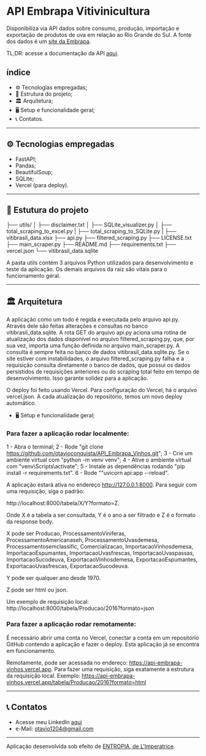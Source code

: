 # API Embrapa Vitivinicultura

Disponibiliza via API dados sobre consumo, produção, importação e exportação de produtos de uva em relação ao Rio Grande do Sul.
A fonte dos dados é um [site da Embrapa](http://vitibrasil.cnpuv.embrapa.br/).

TL;DR: acesse a documentação da API [aqui](https://api-embrapa-vinhos.vercel.app/docs). 

## índice

- ⚙️ Tecnologias empregadas;
- 📁 Estrutura do projeto;
- 🏛️ Arquitetura;
- 🖥️ Setup e funcionalidade geral;
- 📞 Contatos.

---

## ⚙️ Tecnologias empregadas

- FastAPI;
- Pandas;
- BeautifulSoup;
- SQLite;
- Vercel (para deploy).

---

## 📁 Estutura do projeto

├── utils/
│   ├── disclaimer.txt
│   ├── SQLite_visualizer.py
│   ├── total_scraping_to_excel.py
|   ├── total_scraping_to_SQLite.py
|   ├── vitibrasil_data.xlsx
├── api.py
├── filtered_scraping.py
├── LICENSE.txt
├── main_scraper.py
├── README.md
├── requirements.txt
├── vercel.json
└── vitibrasil_data.sqlite

A pasta utils contém 3 arquivos Python utilizados para desenvolvimento e teste da aplicação. Os demais arquivos da raiz são vitais para o funcionamento geral.

---

## 🏛️ Arquitetura

A aplicação como um todo é regida e executada pelo arquivo api.py. Através dele são feitas alterações e consultas no banco vitibrasil_data.sqlite. A rota GET do arquivo api.py aciona uma rotina de atualização dos dados disponível no arquivo filtered_scraping.py, que, por sua vez, importa uma função definida no arquivo main_scraper.py. A consulta é sempre feita no banco de dados vitibrasil_data.sqlite.py. Se o site estiver com instabilidades, o arquivo filtered_scraping.py falha e a requisição consulta diretamente o banco de dados, que possui os dados persistidos de requisições anteriores ou do scraping total feito em tempo de desenvolvimento. Isso garante solidez para a aplicação.

O deploy foi feito usando Vercel. Para configuração do Vercel, há o arquivo vercel.json. A cada atualização do repositório, temos um novo deploy automático.

- 🖥️ Setup e funcionalidade geral;

### Para fazer a aplicação rodar localmente:

1 - Abra o terminal;
2 - Rode "git clone https://github.com/otavioconquista/API_Embrapa_Vinhos.git";
3 - Crie um ambiente virtual com "python -m venv venv";
4 - Ative o ambiente virtual com "venv\Scripts\activate";
5 - Instale as dependências rodando "pip install -r requirements.txt".
6 - Rode ""uvicorn api:app --reload".

A aplicação estará ativa no endereço http://127.0.0.1:8000. Para seguir com uma requisição, siga o padrão:

http://localhost:8000/tabela/X/Y?formato=Z.

Onde X é a tabela a ser consultada, Y é o ano a ser filtrado e Z é o formato da response body.

X pode ser Producao, ProcessamentoViniferas, ProcessamentoAmericanaseh, ProcessamentoUvasdemesa, Processamentosemclassific, Comercializacao, ImportacaoVinhosdemesa, ImportacaoEspumantes, ImportacaoUvasfrescas, ImportacaoUvaspassas, ImportacaoSucodeuva, ExportacaoVinhosdemesa, ExportacaoEspumantes, ExportacaoUvasfrescas, ExportacaoSucodeuva.

Y pode ser qualquer ano desde 1970.

Z pode ser html ou json.

Um exemplo de requisição local: http://localhost:8000/tabela/Producao/2016?formato=json

### Para fazer a aplicação rodar remotamente:

É necessário abrir uma conta no Vercel, conectar a conta em um repositório GitHub contendo a aplicação e fazer o deploy. Esta aplicação já se encontra em funcionamento.

Remotamente, pode ser acessada no endereço: https://api-embrapa-vinhos.vercel.app. Para fazer uma requisição, siga exatamente a estrutura da requisição local. Exemplo: https://api-embrapa-vinhos.vercel.app/tabela/Producao/2016?formato=html

---

## 📞 Contatos

- Acesse meu LinkedIn [aqui](www.linkedin.com/in/otavioconquista)
- e-Mail: otavio1204@gmail.com

---

Aplicação desenvolvida sob efeito de [ENTROPIA, de L'Imperatrice](https://open.spotify.com/track/7dzlMlXxwC2vhpKsfhM6S5?si=6d3a3c1fe5ca4fb4).